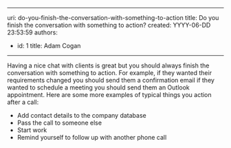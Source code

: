 

---
uri: do-you-finish-the-conversation-with-something-to-action
title: Do you finish the conversation with something to action?
created: YYYY-06-DD 23:53:59
authors:
  - id: 1
    title: Adam Cogan
---




<span class='intro'> <p>Having a nice chat with clients is great but you should always finish the conversation with something to action. For example, if they wanted their requirements changed you should send them a confirmation email if they wanted to schedule a meeting you should send them an Outlook appointment. Here are some more examples of typical things you action after a call&#58;<br></p> </span>

<ul><li>Add contact details to&#160;the company&#160;database</li><li>Pass the call to someone else</li><li>Start work</li><li>Remind yourself to follow up with another phone call​<br></li></ul>


